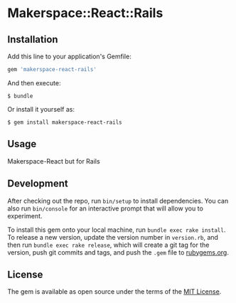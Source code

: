 # Makerspace::React::Rails

## Installation

Add this line to your application's Gemfile:

```ruby
gem 'makerspace-react-rails'
```

And then execute:

    $ bundle

Or install it yourself as:

    $ gem install makerspace-react-rails

## Usage

Makerspace-React but for Rails

## Development

After checking out the repo, run `bin/setup` to install dependencies. You can also run `bin/console` for an interactive prompt that will allow you to experiment.

To install this gem onto your local machine, run `bundle exec rake install`. To release a new version, update the version number in `version.rb`, and then run `bundle exec rake release`, which will create a git tag for the version, push git commits and tags, and push the `.gem` file to [rubygems.org](https://rubygems.org).

## License

The gem is available as open source under the terms of the [MIT License](https://opensource.org/licenses/MIT).
